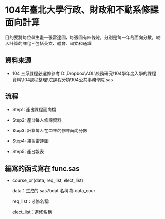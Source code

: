 # 104年臺北大學行政、財政和不動系修課面向計算

目的要將每位學生畫一張雷達圖，每張圖有四條線，分別是每一年的面向分數，納入計算的課程不包括英文、體育、國文和通識

## 資料來源

- 104 三系課程必選修參考 D:\Dropbox\AOL\校務研究\104學年度入學的課程資料\104課程整理\院課程分類\104公共事務學院.sas

## 流程

- Step1: 產出課程面向檔

- Step2: 產出每人修課資料 

- Step3: 計算每人在四年的修課面向分數

- Step4: 繪製雷達圖

- Step5: 產出報表

## 編寫的函式寫在 func.sas 

- course_ori(data, req_list, elect_list)
  
  data：生成的 sas7bdat 名稱 為 data_cour
  
  req_list：必修名稱
  
  elect_list：選修名稱